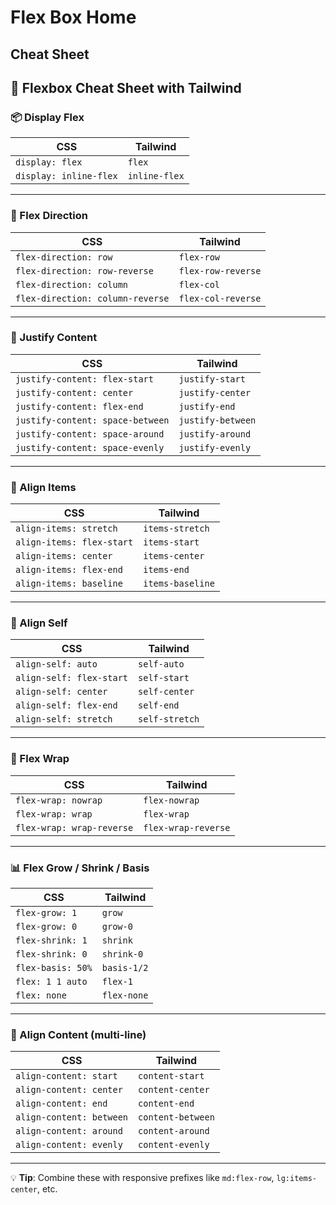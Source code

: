 # Flex Box Home

## Cheat Sheet

## 🔧 Flexbox Cheat Sheet with Tailwind

### 📦 Display Flex
| CSS               | Tailwind        |
|-------------------|-----------------|
| `display: flex`   | `flex`          |
| `display: inline-flex` | `inline-flex` |

---

### 🧭 Flex Direction
| CSS                      | Tailwind             |
|--------------------------|----------------------|
| `flex-direction: row`    | `flex-row`           |
| `flex-direction: row-reverse` | `flex-row-reverse` |
| `flex-direction: column` | `flex-col`           |
| `flex-direction: column-reverse` | `flex-col-reverse` |

---

### 📐 Justify Content
| CSS                          | Tailwind               |
|------------------------------|------------------------|
| `justify-content: flex-start` | `justify-start`        |
| `justify-content: center`     | `justify-center`       |
| `justify-content: flex-end`   | `justify-end`          |
| `justify-content: space-between` | `justify-between`   |
| `justify-content: space-around`  | `justify-around`    |
| `justify-content: space-evenly`  | `justify-evenly`    |

---

### 📏 Align Items
| CSS                        | Tailwind          |
|----------------------------|-------------------|
| `align-items: stretch`     | `items-stretch`   |
| `align-items: flex-start`  | `items-start`     |
| `align-items: center`      | `items-center`    |
| `align-items: flex-end`    | `items-end`       |
| `align-items: baseline`    | `items-baseline`  |

---

### 🧲 Align Self
| CSS                        | Tailwind          |
|----------------------------|-------------------|
| `align-self: auto`         | `self-auto`       |
| `align-self: flex-start`   | `self-start`      |
| `align-self: center`       | `self-center`     |
| `align-self: flex-end`     | `self-end`        |
| `align-self: stretch`      | `self-stretch`    |

---

### 🔄 Flex Wrap
| CSS                  | Tailwind        |
|----------------------|-----------------|
| `flex-wrap: nowrap`  | `flex-nowrap`   |
| `flex-wrap: wrap`    | `flex-wrap`     |
| `flex-wrap: wrap-reverse` | `flex-wrap-reverse` |

---

### 📊 Flex Grow / Shrink / Basis
| CSS                     | Tailwind            |
|-------------------------|---------------------|
| `flex-grow: 1`          | `grow`              |
| `flex-grow: 0`          | `grow-0`            |
| `flex-shrink: 1`        | `shrink`            |
| `flex-shrink: 0`        | `shrink-0`          |
| `flex-basis: 50%`       | `basis-1/2`         |
| `flex: 1 1 auto`        | `flex-1`            |
| `flex: none`            | `flex-none`         |

---

### 🧭 Align Content (multi-line)
| CSS                          | Tailwind            |
|------------------------------|---------------------|
| `align-content: start`       | `content-start`     |
| `align-content: center`      | `content-center`    |
| `align-content: end`         | `content-end`       |
| `align-content: between`     | `content-between`   |
| `align-content: around`      | `content-around`    |
| `align-content: evenly`      | `content-evenly`    |

---

💡 **Tip**: Combine these with responsive prefixes like `md:flex-row`, `lg:items-center`, etc.
